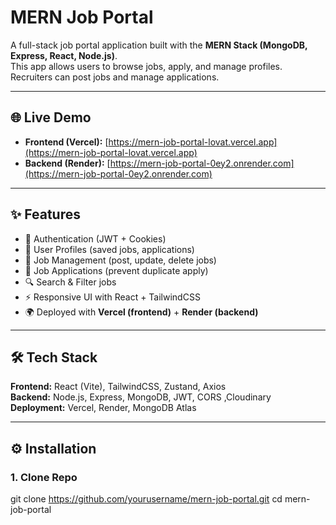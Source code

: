 # MERN Job Portal  

A full-stack job portal application built with the **MERN Stack (MongoDB, Express, React, Node.js)**.  
This app allows users to browse jobs, apply, and manage profiles.  
Recruiters can post jobs and manage applications.  

---

## 🌐 Live Demo  
- **Frontend (Vercel):** [https://mern-job-portal-lovat.vercel.app](https://mern-job-portal-lovat.vercel.app)  
- **Backend (Render):** [https://mern-job-portal-0ey2.onrender.com](https://mern-job-portal-0ey2.onrender.com)  

---

## ✨ Features  
- 🔑 Authentication (JWT + Cookies)  
- 👤 User Profiles (saved jobs, applications)  
- 💼 Job Management (post, update, delete jobs)  
- 📂 Job Applications (prevent duplicate apply)  
- 🔍 Search & Filter jobs  
- ⚡ Responsive UI with React + TailwindCSS  
- 🌍 Deployed with **Vercel (frontend)** + **Render (backend)**  

---

## 🛠️ Tech Stack  

**Frontend:** React (Vite), TailwindCSS, Zustand, Axios  
**Backend:** Node.js, Express, MongoDB, JWT, CORS ,Cloudinary
**Deployment:** Vercel, Render, MongoDB Atlas  

---

## ⚙️ Installation  

### 1. Clone Repo  

git clone https://github.com/yourusername/mern-job-portal.git
cd mern-job-portal

